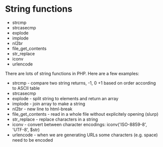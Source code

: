 # String functions


* strcmp
* strcasecmp
* explode
* implode
* nl2br
* file_get_contents
* str_replace
* iconv
* urlencode


There are lots of string functions in PHP. Here are a few examples:



* strcmp - compare two string returns, -1, 0 +1 based on order according to ASCII table
* strcasecmp
* explode - split string to elements and return an array
* implode - join array to make a string
* nl2br - new line to html-break
* file_get_contents - read in a whole file without explicitely opening (slurp)
* str_replace - replace characters in a string
* iconv - convert between character encodings: iconv('ISO-8859-8', 'UTF-8', $str)
* urlencode - when we are generating URLs some characters (e.g. space) need to be encoded



